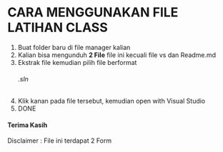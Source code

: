 <h1>CARA MENGGUNAKAN FILE LATIHAN CLASS</h1>

1. Buat folder baru di file manager kalian
2. Kalian bisa mengunduh <b>2 File</b> file ini kecuali file vs dan Readme.md
3. Ekstrak file kemudian pilih file berformat <h6>.sln</h6>
4. Klik kanan pada file tersebut, kemudian open with Visual Studio
5. DONE

<h4>Terima Kasih</h6>

Disclaimer : File ini terdapat 2 Form
